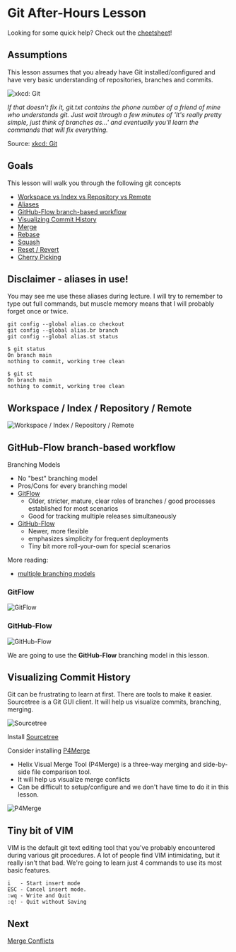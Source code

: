 # Git After-Hours Lesson

Looking for some quick help? Check out the [cheetsheet](./cheatsheet.md)!

## Assumptions

This lesson assumes that you already have Git installed/configured and have very basic understanding of repositories, branches and commits. 

![xkcd: Git](./assets/xkcd.png)

<i>If that doesn't fix it, git.txt contains the phone number of a friend of mine who understands git. Just wait through a few minutes of 'It's really pretty simple, just think of branches as...' and eventually you'll learn the commands that will fix everything.</i>

Source: [xkcd: Git](https://xkcd.com/1597/)

## Goals

This lesson will walk you through the following git concepts 
  - [Workspace vs Index vs Repository vs Remote](#workspace--index--repository--remote)
  - [Aliases](#aliases)
  - [GitHub-Flow branch-based workflow](#github-flow-branch-based-workflow)
  - [Visualizing Commit History](#visualizing-commit-history)
  - [Merge](./merge.md)
  - [Rebase](./rebase.md)
  - [Squash](./squash.md)
  - [Reset / Revert](./undo.md)
  - [Cherry Picking](./cherry.md)

## Disclaimer - aliases in use!

You may see me use these aliases during lecture. I will try to remember to type out full commands, but muscle memory means that I will probably forget once or twice.
```
git config --global alias.co checkout
git config --global alias.br branch
git config --global alias.st status
```

```
$ git status
On branch main
nothing to commit, working tree clean

$ git st
On branch main
nothing to commit, working tree clean
```

## Workspace / Index / Repository / Remote

![Workspace / Index / Repository / Remote](./assets/git-workspace.png)

## GitHub-Flow branch-based workflow

Branching Models
  - No "best" branching model
  - Pros/Cons for every branching model
  - [GitFlow](https://www.atlassian.com/git/tutorials/comparing-workflows/gitflow-workflow)
    - Older, stricter, mature, clear roles of branches / good processes established for most scenarios
    - Good for tracking multiple releases simultaneously
  - [GitHub-Flow](https://docs.github.com/en/get-started/quickstart/github-flow)
    - Newer, more flexible
    - emphasizes simplicity for frequent deployments
    - Tiny bit more roll-your-own for special scenarios

More reading:
  - [multiple branching models](https://www.atlassian.com/git/tutorials/comparing-workflows)


### GitFlow

![GitFlow](./assets/gitflow.png)

### GitHub-Flow

![GitHub-Flow](./assets/github-flow.png)

We are going to use the **GitHub-Flow** branching model in this lesson.

## Visualizing Commit History

Git can be frustrating to learn at first. There are tools to make it easier. Sourcetree is a Git GUI client.  It will help us visualize commits, branching, merging.

![Sourcetree](./assets/sourcetree.png)

Install [Sourcetree](https://www.sourcetreeapp.com/)

Consider installing [P4Merge](https://www.perforce.com/downloads/visual-merge-tool)
  - Helix Visual Merge Tool (P4Merge) is a three-way merging and side-by-side file comparison tool.
  - It will help us visualize merge conflicts
  - Can be difficult to setup/configure and we don't have time to do it in this lesson.

![P4Merge](./assets/p4merge.png)

## Tiny bit of VIM

VIM is the default git text editing tool that you've probably encountered during various git procedures. A lot of people find VIM intimidating, but it really isn't that bad. We're going to learn just 4 commands to use its most basic features. 

```
i   - Start insert mode
ESC - Cancel insert mode.
:wq - Write and Quit
:q! - Quit without Saving
```

## Next
[Merge Conflicts](./merge.md)
